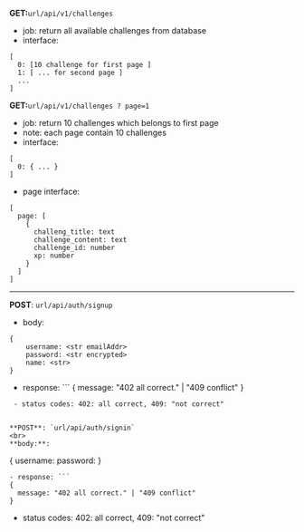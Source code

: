 **GET:**`url/api/v1/challenges`<br>
- job: return all available challenges from database<br>
- interface: 
```
[
  0: [10 challenge for first page ]
  1: [ ... for second page ]
  ...
]
```

**GET:**`url/api/v1/challenges ? page=1`<br>
- job: return 10 challenges which belongs to first page <br>
 - note: each page contain 10 challenges
- interface: 
```
[ 
  0: { ... }
]
```

- page interface: 
```
[
  page: [
    {
      challeng_title: text
      challenge_content: text
      challenge_id: number
      xp: number
    }
  ]
]
```

<hr>

**POST**: `url/api/auth/signup`
<br>
- body:
```
{
    username: <str emailAddr>
    password: <str encrypted>
    name: <str>
}
```
- response: ```
{
  message: "402 all correct." | "409 conflict"
}
```
 - status codes: 402: all correct, 409: "not correct"


**POST**: `url/api/auth/signin`
<br>
**body:**:
```
{
    username: <str emailAddr>
    password: <str encrypted>
}
```
- response: ```
{
  message: "402 all correct." | "409 conflict"
}
```
 - status codes: 402: all correct, 409: "not correct"

